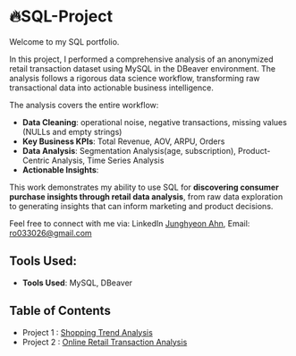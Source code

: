 # 🔥SQL-Project
Welcome to my SQL portfolio.  

In this project, I performed a comprehensive analysis of an anonymized retail transaction dataset using MySQL in the DBeaver environment. The analysis follows a rigorous data science workflow, transforming raw transactional data into actionable business intelligence.

The analysis covers the entire workflow:
- **Data Cleaning**: operational noise, negative transactions, missing values (NULLs and empty strings)
- **Key Business KPIs**: Total Revenue, AOV, ARPU, Orders
- **Data Analysis**: Segmentation Analysis(age, subscription), Product-Centric Analysis, Time Series Analysis
- **Actionable Insights**:  

This work demonstrates my ability to use SQL for **discovering consumer purchase insights through retail data analysis**, from raw data exploration to generating insights that can inform marketing and product decisions.


Feel free to connect with me via: 
LinkedIn [Junghyeon Ahn](https://www.linkedin.com/in/junghyeon-ahn/), Email: ro033026@gmail.com


## Tools Used:
- **Tools Used**: MySQL, DBeaver

## Table of Contents
- Project 1 : [Shopping Trend Analysis](https://github.com/JunghyeonAhn/SQL-Project-/blob/main/Shopping%20trend%20analysis/README.md)
- Project 2 : [Online Retail Transaction Analysis](https://github.com/JunghyeonAhn/SQL-Project-/blob/main/Online%20Retail%20Transaction%20Analysis/README.md)










